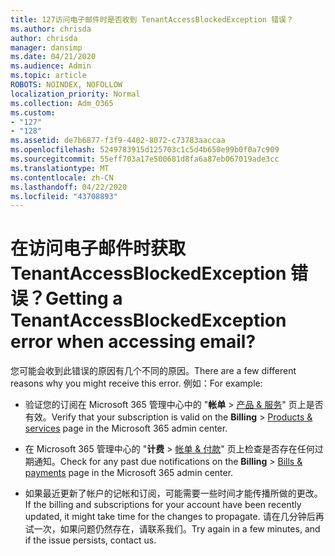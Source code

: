 ```yaml
---
title: 127访问电子邮件时是否收到 TenantAccessBlockedException 错误？
ms.author: chrisda
author: chrisda
manager: dansimp
ms.date: 04/21/2020
ms.audience: Admin
ms.topic: article
ROBOTS: NOINDEX, NOFOLLOW
localization_priority: Normal
ms.collection: Adm_O365
ms.custom:
- "127"
- "128"
ms.assetid: de7b6877-f3f9-4402-8072-c73783aaccaa
ms.openlocfilehash: 5249783915d125703c1c5d4b650e99b0f0a7c909
ms.sourcegitcommit: 55eff703a17e500681d8fa6a87eb067019ade3cc
ms.translationtype: MT
ms.contentlocale: zh-CN
ms.lasthandoff: 04/22/2020
ms.locfileid: "43708893"
---
```

# <a name="getting-a-tenantaccessblockedexception-error-when-accessing-email"></a><span data-ttu-id="d4d58-102">在访问电子邮件时获取 TenantAccessBlockedException 错误？</span><span class="sxs-lookup"><span data-stu-id="d4d58-102">Getting a TenantAccessBlockedException error when accessing email?</span></span>

<span data-ttu-id="d4d58-103">您可能会收到此错误的原因有几个不同的原因。</span><span class="sxs-lookup"><span data-stu-id="d4d58-103">There are a few different reasons why you might receive this error.</span></span> <span data-ttu-id="d4d58-104">例如：</span><span class="sxs-lookup"><span data-stu-id="d4d58-104">For example:</span></span>

- <span data-ttu-id="d4d58-105">验证您的订阅在 Microsoft 365 管理中心中的 "**帐单** \> [产品 & 服务](https://portal.office.com/adminportal/home#/subscriptions)" 页上是否有效。</span><span class="sxs-lookup"><span data-stu-id="d4d58-105">Verify that your subscription is valid on the **Billing** \> [Products & services](https://portal.office.com/adminportal/home#/subscriptions) page in the Microsoft 365 admin center.</span></span>

- <span data-ttu-id="d4d58-106">在 Microsoft 365 管理中心的 "**计费** \> [帐单 & 付款](https://portal.office.com/adminportal/home#/billoverview)" 页上检查是否存在任何过期通知。</span><span class="sxs-lookup"><span data-stu-id="d4d58-106">Check for any past due notifications on the **Billing** \> [Bills & payments](https://portal.office.com/adminportal/home#/billoverview) page in the Microsoft 365 admin center.</span></span>

- <span data-ttu-id="d4d58-107">如果最近更新了帐户的记帐和订阅，可能需要一些时间才能传播所做的更改。</span><span class="sxs-lookup"><span data-stu-id="d4d58-107">If the billing and subscriptions for your account have been recently updated, it might take time for the changes to propagate.</span></span> <span data-ttu-id="d4d58-108">请在几分钟后再试一次，如果问题仍然存在，请联系我们。</span><span class="sxs-lookup"><span data-stu-id="d4d58-108">Try again in a few minutes, and if the issue persists, contact us.</span></span>
